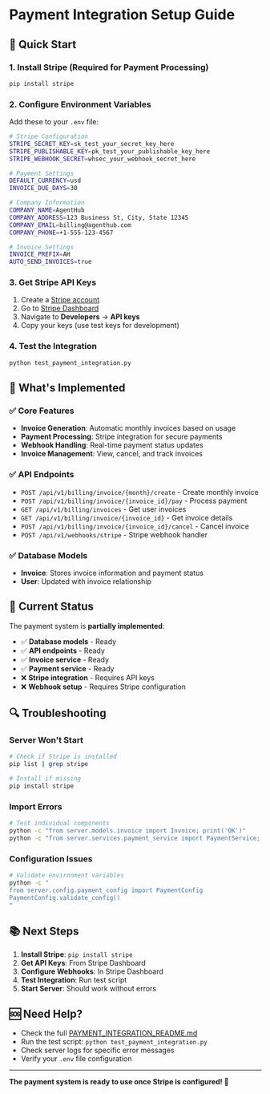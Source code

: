 # Payment Integration Setup Guide

## 🚀 Quick Start

### 1. Install Stripe (Required for Payment Processing)

```bash
pip install stripe
```

### 2. Configure Environment Variables

Add these to your `.env` file:

```bash
# Stripe Configuration
STRIPE_SECRET_KEY=sk_test_your_secret_key_here
STRIPE_PUBLISHABLE_KEY=pk_test_your_publishable_key_here
STRIPE_WEBHOOK_SECRET=whsec_your_webhook_secret_here

# Payment Settings
DEFAULT_CURRENCY=usd
INVOICE_DUE_DAYS=30

# Company Information
COMPANY_NAME=AgentHub
COMPANY_ADDRESS=123 Business St, City, State 12345
COMPANY_EMAIL=billing@agenthub.com
COMPANY_PHONE=+1-555-123-4567

# Invoice Settings
INVOICE_PREFIX=AH
AUTO_SEND_INVOICES=true
```

### 3. Get Stripe API Keys

1. Create a [Stripe account](https://stripe.com)
2. Go to [Stripe Dashboard](https://dashboard.stripe.com)
3. Navigate to **Developers** → **API keys**
4. Copy your keys (use test keys for development)

### 4. Test the Integration

```bash
python test_payment_integration.py
```

## 🔧 What's Implemented

### ✅ Core Features
- **Invoice Generation**: Automatic monthly invoices based on usage
- **Payment Processing**: Stripe integration for secure payments
- **Webhook Handling**: Real-time payment status updates
- **Invoice Management**: View, cancel, and track invoices

### ✅ API Endpoints
- `POST /api/v1/billing/invoice/{month}/create` - Create monthly invoice
- `POST /api/v1/billing/invoice/{invoice_id}/pay` - Process payment
- `GET /api/v1/billing/invoices` - Get user invoices
- `GET /api/v1/billing/invoice/{invoice_id}` - Get invoice details
- `POST /api/v1/billing/invoice/{invoice_id}/cancel` - Cancel invoice
- `POST /api/v1/webhooks/stripe` - Stripe webhook handler

### ✅ Database Models
- **Invoice**: Stores invoice information and payment status
- **User**: Updated with invoice relationship

## 🚨 Current Status

The payment system is **partially implemented**:

- ✅ **Database models** - Ready
- ✅ **API endpoints** - Ready  
- ✅ **Invoice service** - Ready
- ✅ **Payment service** - Ready
- ❌ **Stripe integration** - Requires API keys
- ❌ **Webhook setup** - Requires Stripe configuration

## 🔍 Troubleshooting

### Server Won't Start
```bash
# Check if Stripe is installed
pip list | grep stripe

# Install if missing
pip install stripe
```

### Import Errors
```bash
# Test individual components
python -c "from server.models.invoice import Invoice; print('OK')"
python -c "from server.services.payment_service import PaymentService; print('OK')"
```

### Configuration Issues
```bash
# Validate environment variables
python -c "
from server.config.payment_config import PaymentConfig
PaymentConfig.validate_config()
"
```

## 📚 Next Steps

1. **Install Stripe**: `pip install stripe`
2. **Get API Keys**: From Stripe Dashboard
3. **Configure Webhooks**: In Stripe Dashboard
4. **Test Integration**: Run test script
5. **Start Server**: Should work without errors

## 🆘 Need Help?

- Check the full [PAYMENT_INTEGRATION_README.md](PAYMENT_INTEGRATION_README.md)
- Run the test script: `python test_payment_integration.py`
- Check server logs for specific error messages
- Verify your `.env` file configuration

---

**The payment system is ready to use once Stripe is configured! 🎉**
